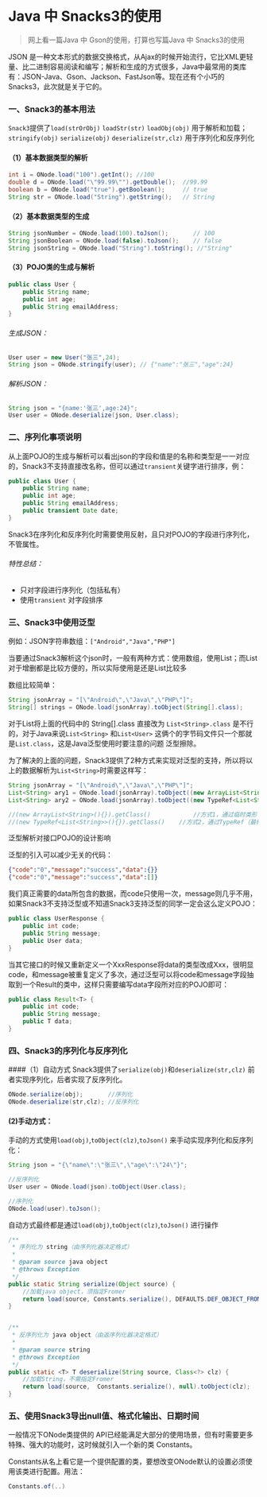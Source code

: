 # Java 中 Snacks3的使用
> 网上看一篇Java 中 Gson的使用，打算也写篇Java 中 Snacks3的使用


JSON 是一种文本形式的数据交换格式，从Ajax的时候开始流行，它比XML更轻量、比二进制容易阅读和编写；解析和生成的方式很多，Java中最常用的类库有：JSON-Java、Gson、Jackson、FastJson等。现在还有个小巧的Snacks3，此次就是关于它的。

### 一、Snack3的基本用法

`Snack3`提供了`load(strOrObj)` `loadStr(str)` `loadObj(obj)` 用于解析和加载；`stringify(obj)` `serialize(obj)` `deserialize(str,clz)` 用于序列化和反序列化

#### （1）基本数据类型的解析
```java
int i = ONode.load("100").getInt(); //100
double d = ONode.load("\"99.99\"").getDouble();  //99.99
boolean b = ONode.load("true").getBoolean();     // true
String str = ONode.load("String").getString();   // String
```

#### （2）基本数据类型的生成　
```java
String jsonNumber = ONode.load(100).toJson();       // 100
String jsonBoolean = ONode.load(false).toJson();    // false
String jsonString = ONode.load("String").toString(); //"String"
```

#### （3）POJO类的生成与解析
```java
public class User {
    public String name;
    public int age;
    public String emailAddress;
}
```

###### 生成JSON：　
```java
User user = new User("张三",24);
String json = ONode.stringify(user); // {"name":"张三","age":24}
```

###### 解析JSON：　
```java
String json = "{name:'张三',age:24}";
User user = ONode.deserialize(json, User.class);
```

### 二、序列化事项说明

从上面POJO的生成与解析可以看出json的字段和值是的名称和类型是一一对应的，Snack3不支持直接改名称，但可以通过`transient`关键字进行排序，例：
```java
public class User {
    public String name;
    public int age;
    public String emailAddress;
    public transient Date date;
}
```

Snack3在序列化和反序列化时需要使用反射，且只对POJO的字段进行序列化，不管属性。

###### 特性总结：

* 只对字段进行序列化（包括私有）
* 使用`transient` 对字段排序


### 三、Snack3中使用泛型

例如：JSON字符串数组：`["Android","Java","PHP"]`

当要通过Snack3解析这个json时，一般有两种方式：使用数组，使用List；而List对于增删都是比较方便的，所以实际使用是还是List比较多

数组比较简单：
```java
String jsonArray = "[\"Android\",\"Java\",\"PHP\"]";
String[] strings = ONode.load(jsonArray).toObject(String[].class);
```

对于List将上面的代码中的 String[].class 直接改为 `List<String>.class` 是不行的，对于Java来说`List<String>` 和`List<User>` 这俩个的字节码文件只一个那就是`List.class`，这是Java泛型使用时要注意的问题 泛型擦除。

为了解决的上面的问题，Snack3提供了2种方式来实现对泛型的支持，所以将以上的数据解析为`List<String>`时需要这样写：

```java
String jsonArray = "[\"Android\",\"Java\",\"PHP\"]";
List<String> ary1 = ONode.load(jsonArray).toObject((new ArrayList<String>(){}).getClass());
List<String> ary2 = ONode.load(jsonArray).toObject((new TypeRef<List<String>>(){}).getClass());

//(new ArrayList<String>(){}).getClass() 			//方式1，通过临时类形（最终都是产生Class）
//(new TypeRef<List<String>>(){}).getClass() 	//方式2，通过TypeRef（最终都是产生Class）
```

泛型解析对接口POJO的设计影响

泛型的引入可以减少无关的代码：　
```json　
{"code":"0","message":"success","data":{}}
{"code":"0","message":"success","data":[]}
```

我们真正需要的data所包含的数据，而code只使用一次，message则几乎不用，如果Snack3不支持泛型或不知道Snack3支持泛型的同学一定会这么定义POJO：
```java
public class UserResponse {
    public int code;
    public String message;
    public User data;
}
```

当其它接口的时候又重新定义一个XxxResponse将data的类型改成Xxx，很明显code，和message被重复定义了多次，通过泛型可以将code和message字段抽取到一个Result的类中，这样只需要编写data字段所对应的POJO即可：
```java
public class Result<T> {
    public int code;
    public String message;
    public T data;
} 
```

### 四、Snack3的序列化与反序列化

####（1）自动方式
Snack3提供了`serialize(obj)`和`deserialize(str,clz)` 前者实现序列化，后者实现了反序列化。
```java
ONode.serialize(obj);       //序列化
ONode.deserialize(str,clz); //反序列化
```

#### (2)手动方式：
手动的方式使用`load(obj)`,`toObject(clz)`,`toJson()` 来手动实现序列化和反序列化：
```java
String json = "{\"name\":\"张三\",\"age\":\"24\"}";

//反序列化
User user = ONode.load(json).toObject(User.class);

//序列化
ONode.load(user).toJson();
```

自动方式最终都是通过`load(obj)`,`toObject(clz)`,`toJson()` 进行操作
```java
/**
 * 序列化为 string（由序列化器决定格式）
 *
 * @param source java object
 * @throws Exception
 */
public static String serialize(Object source) {
    //加载java object，须指定Fromer
    return load(source, Constants.serialize(), DEFAULTS.DEF_OBJECT_FROMER).toJson();
}


/**
 * 反序列化为 java object（由返序列化器决定格式）
 *
 * @param source string
 * @throws Exception
 */
public static <T> T deserialize(String source, Class<?> clz) {
    //加载String，不需指定Fromer
    return load(source,  Constants.serialize(), null).toObject(clz);
}
```

### 五、使用Snack3导出null值、格式化输出、日期时间
一般情况下ONode类提供的 API已经能满足大部分的使用场景，但有时需要更多特殊、强大的功能时，这时候就引入一个新的类 Constants。

Constants从名上看它是一个提供配置的类，要想改变ONode默认的设置必须使用该类进行配置。用法：　
```java
Constants.of(..)
```